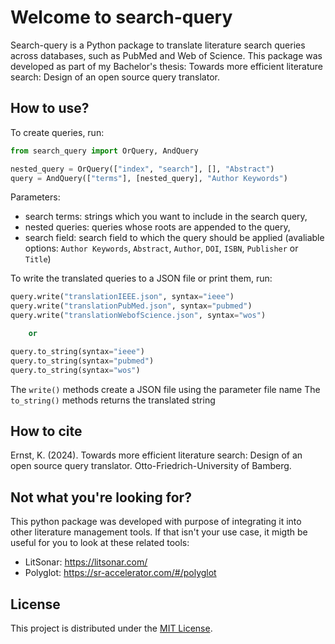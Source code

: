 #  Welcome to search-query

Search-query is a Python package to translate literature search queries across databases, such as PubMed and Web of Science.
This package was developed as part of my Bachelor's thesis: Towards more efficient literature search: Design of an open source query translator.

## How to use?

To create queries, run:

```Python
from search_query import OrQuery, AndQuery

nested_query = OrQuery(["index", "search"], [], "Abstract")
query = AndQuery(["terms"], [nested_query], "Author Keywords")
```

Parameters:

- search terms: strings which you want to include in the search query,
- nested queries: queries whose roots are appended to the query,
- search field: search field to which the query should be applied (avaliable options: `Author Keywords`, `Abstract`, `Author`, `DOI`, `ISBN`, `Publisher` or `Title`)

To write the translated queries to a JSON file or print them, run:

```Python
query.write("translationIEEE.json", syntax="ieee")
query.write("translationPubMed.json", syntax="pubmed")
query.write("translationWebofScience.json", syntax="wos")

    or

query.to_string(syntax="ieee")
query.to_string(syntax="pubmed")
query.to_string(syntax="wos")

```

The `write()` methods create a JSON file using the parameter file name
The `to_string()` methods returns the translated string

## How to cite

Ernst, K. (2024). Towards more efficient literature search: Design of an open source query translator. Otto-Friedrich-University of Bamberg.

## Not what you're looking for?

This python package was developed with purpose of integrating it into other literature management tools. If that isn't your use case, it migth be useful for you to look at these related tools:

- LitSonar: https://litsonar.com/
- Polyglot: https://sr-accelerator.com/#/polyglot

## License

This project is distributed under the [MIT License](LICENSE).
